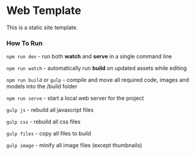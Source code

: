 
# Web Template

This is a static site template.

### How To Run

`npm run dev` - run both **watch** and **serve** in a single command line

`npm run watch` - automatically run **build** on updated assets while editing

`npm run build` or `gulp` - compile and move all required code, images and models into the /build folder

`npm run serve` - start a local web server for the project

`gulp js` - rebuild all javascript files

`gulp css` - rebuild all css files

`gulp files` - copy all files to build 

`gulp image` - minify all image files (except thumbnails)
